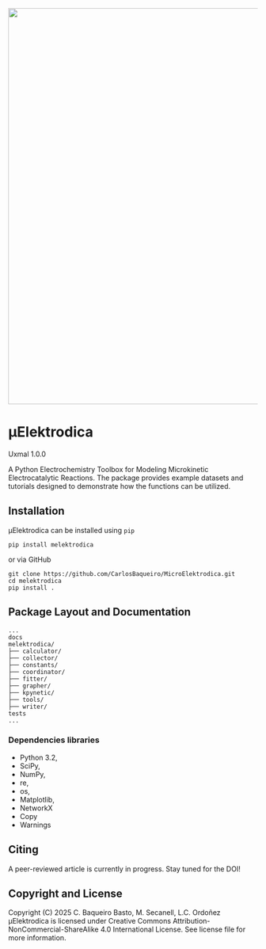 <img src="docs/_static/microelektrodica_logo.png" width="800"/>

# μElektrodica

Uxmal 1.0.0

A Python Electrochemistry Toolbox for Modeling Microkinetic Electrocatalytic Reactions.
The package provides example datasets and tutorials designed to demonstrate how the functions can be utilized.

## Installation

μElektrodica can be installed using `pip`

    pip install melektrodica

or via GitHub

    git clone https://github.com/CarlosBaqueiro/MicroElektrodica.git
    cd melektrodica
    pip install .

## Package Layout and Documentation

    ...
    docs
    melektrodica/
    ├── calculator/
    ├── collector/
    ├── constants/
    ├── coordinator/
    ├── fitter/
    ├── grapher/
    ├── kpynetic/
    ├── tools/
    ├── writer/
    tests
    ...

### Dependencies libraries

- Python 3.2,
- SciPy,
- NumPy,
- re,
- os,
- Matplotlib,
- NetworkX
- Copy
- Warnings

## Citing

A peer-reviewed article is currently in progress. Stay tuned for the DOI!

## Copyright and License

Copyright (C) 2025 C. Baqueiro Basto, M. Secanell, L.C. Ordoñez
μElektrodica is licensed under Creative Commons Attribution-NonCommercial-ShareAlike 4.0 International License. See
license file for more information.


